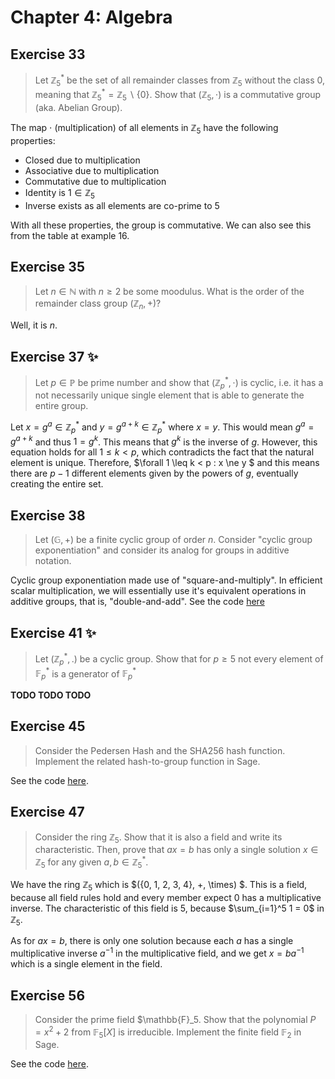 # Chapter 4: Algebra

## Exercise 33

> Let $\mathbb{Z}_5^*$ be the set of all remainder classes from $\mathbb{Z}_5$ without the class 0, meaning that $\mathbb{Z}_5^* = \mathbb{Z}_5 \backslash \{0\}$. Show that $(\mathbb{Z}_5, \cdot)$ is a commutative group (aka. Abelian Group).

The map $\cdot$ (multiplication) of all elements in $\mathbb{Z}_5$ have the following properties:

- Closed due to multiplication
- Associative due to multiplication
- Commutative due to multiplication
- Identity is $1 \in \mathbb{Z}_5$
- Inverse exists as all elements are co-prime to $5$

With all these properties, the group is commutative. We can also see this from the table at example 16.

## Exercise 35

> Let $n \in \mathbb{N}$ with $n \geq 2$ be some moodulus. What is the order of the remainder class group $(\mathbb{Z}_n, +)$?

Well, it is $n$.

## Exercise 37 ✨

> Let $p \in \mathbb{P}$ be prime number and show that $(\mathbb{Z}_p^*, \cdot)$ is cyclic, i.e. it has a not necessarily unique single element that is able to generate the entire group.

Let $x = g^a \in \mathbb{Z}_p^*$ and $y = g^{a+k} \in \mathbb{Z}_p^*$ where $x = y$. This would mean $g^a = g^{a+k}$ and thus $1 = g^k$. This means that $g^k$ is the inverse of $g$. However, this equation holds for all $1 \leq k < p$, which contradicts the fact that the natural element is unique. Therefore, $\forall 1 \leq k < p : x \ne y $ and this means there are $p-1$ different elements given by the powers of $g$, eventually creating the entire set.

## Exercise 38

> Let $(\mathbb{G}, +)$ be a finite cyclic group of order $n$. Consider "cyclic group exponentiation" and consider its analog for groups in additive notation.

Cyclic group exponentiation made use of "square-and-multiply". In efficient scalar multiplication, we will essentially use it's equivalent operations in additive groups, that is, "double-and-add". See the code [here](./cyclic-group-exponentiation.py)

## Exercise 41 ✨

> Let $(\mathbb{Z}_p^*, .)$ be a cyclic group. Show that for $p \geq 5$ not every element of $\mathbb{F}_p^*$ is a generator of $\mathbb{F}_p^*$

**TODO TODO TODO**

## Exercise 45

> Consider the Pedersen Hash and the SHA256 hash function. Implement the related hash-to-group function in Sage.

See the code [here](./hashing.sage).

## Exercise 47

> Consider the ring $\mathbb{Z}_5$. Show that it is also a field and write its characteristic. Then, prove that $ax = b$ has only a single solution $x \in \mathbb{Z}_5$ for any given $a, b \in \mathbb{Z}_5^*$.

We have the ring $\mathbb{Z}_5$ which is $(\{0, 1, 2, 3, 4\}, +, \times) $. This is a field, because all field rules hold and every member expect 0 has a multiplicative inverse. The characteristic of this field is $5$, because $\sum_{i=1}^5 1 = 0$ in $\mathbb{Z}_5$.

As for $ax = b$, there is only one solution because each $a$ has a single multiplicative inverse $a^{-1}$ in the multiplicative field, and we get $x = ba^{-1}$ which is a single element in the field.

## Exercise 56

> Consider the prime field $\mathbb{F}_5. Show that the polynomial $P = x^2 + 2$ from $\mathbb{F}_5[X]$ is irreducible. Implement the finite field $\mathbb{F}_2$ in Sage.

See the code [here](./extension-field.sage).
